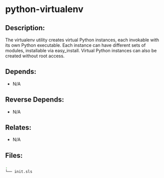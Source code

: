 # python-virtualenv

## Description:

The virtualenv utility creates virtual Python instances, each invokable with its own Python executable.  Each instance can have different sets of modules, installable via easy_install.  Virtual Python instances can also be created without root access.

## Depends:

  -  N/A

## Reverse Depends:

  -  N/A

## Relates:

  -  N/A

## Files:

```bash
.
└── init.sls
```
